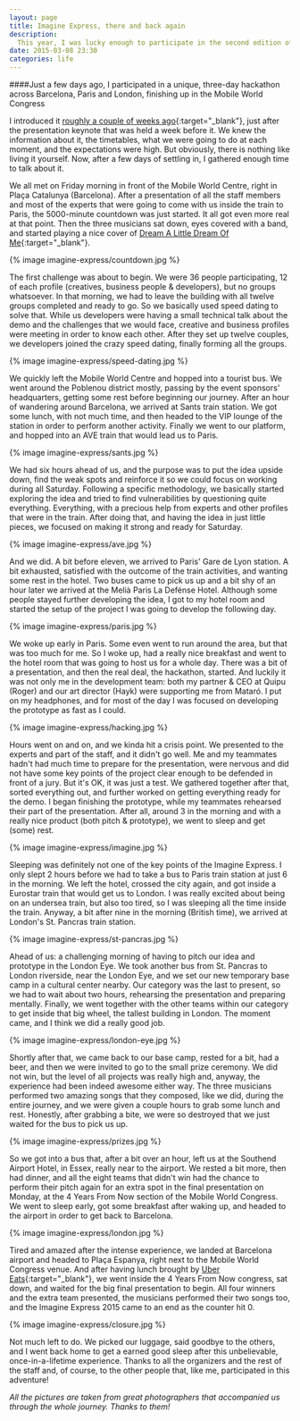 ```yaml
---
layout: page
title: Imagine Express, there and back again
description:
  This year, I was lucky enough to participate in the second edition of Imagine Express, an amazing and fast-paced experience. Let's check it out!
date: 2015-03-08 23:30
categories: life
---
```


####Just a few days ago, I participated in a unique, three-day hackathon across Barcelona, Paris and London, finishing up in the Mobile World Congress

I introduced it [roughly a couple of weeks ago](/get-on-the-hack-train){:target="_blank"}, just after the presentation keynote that was held
a week before it. We knew the information about it, the timetables, what we were going to do at each moment, and the expectations were high.
But obviously, there is nothing like living it yourself. Now, after a few days of settling in, I gathered enough time to talk about it.

We all met on Friday morning in front of the Mobile World Centre, right in Plaça Catalunya (Barcelona). After a presentation of all the staff
members and most of the experts that were going to come with us inside the train to Paris, the 5000-minute countdown was just started. It all
got even more real at that point. Then the three musicians sat down, eyes covered with a band, and started playing a nice cover of
[Dream A Little Dream Of Me](https://www.youtube.com/watch?v=QI_NXKPhvNQ){:target="_blank"}.

{% image imagine-express/countdown.jpg %}

The first challenge was about to begin. We were 36 people participating, 12 of each profile (creatives, business people & developers), but
no groups whatsoever. In that morning, we had to leave the building with all twelve groups completed and ready to go. So we basically used
speed dating to solve that. While us developers were having a small technical talk about the demo and the challenges that we would face,
creative and business profiles were meeting in order to know each other. After they set up twelve couples, we developers joined the crazy
speed dating, finally forming all the groups.

{% image imagine-express/speed-dating.jpg %}

We quickly left the Mobile World Centre and hopped into a tourist bus. We went around the Poblenou district mostly, passing by the event
sponsors' headquarters, getting some rest before beginning our journey. After an hour of wandering around Barcelona, we arrived at Sants
train station. We got some lunch, with not much time, and then headed to the VIP lounge of the station in order to perform another activity.
Finally we went to our platform, and hopped into an AVE train that would lead us to Paris.

{% image imagine-express/sants.jpg %}

We had six hours ahead of us, and the purpose was to put the idea upside down, find the weak spots and reinforce it so we could focus on
working during all Saturday. Following a specific methodology, we basically started exploring the idea and tried to find vulnerabilities
by questioning quite everything. Everything, with a precious help from experts and other profiles that were in the train. After doing that,
and having the idea in just little pieces, we focused on making it strong and ready for Saturday.

{% image imagine-express/ave.jpg %}

And we did. A bit before eleven, we arrived to Paris' Gare de Lyon station. A bit exhausted, satisfied with the outcome of the train
activities, and wanting some rest in the hotel. Two buses came to pick us up and a bit shy of an hour later we arrived at the Melià Paris
La Defénse Hotel. Although some people stayed further developing the idea, I got to my hotel room and started the setup of the project
I was going to develop the following day.

{% image imagine-express/paris.jpg %}

We woke up early in Paris. Some even went to run around the area, but that was too much for me. So I woke up, had a really nice breakfast
and went to the hotel room that was going to host us for a whole day. There was a bit of a presentation, and then the real deal, the
hackathon, started. And luckily it was not only me in the development team: both my partner & CEO at Quipu (Roger) and our art director
(Hayk) were supporting me from Mataró. I put on my headphones, and for most of the day I was focused on developing the prototype as fast
as I could.

{% image imagine-express/hacking.jpg %}

Hours went on and on, and we kinda hit a crisis point. We presented to the experts and part of the staff, and it didn't go well. Me and my
teammates hadn't had much time to prepare for the presentation, were nervous and did not have some key points of the project clear enough to
be defended in front of a jury. But it's OK, it was just a test. We gathered together after that, sorted everything out, and further worked
on getting everything ready for the demo. I began finishing the prototype, while my teammates rehearsed their part of the presentation.
After all, around 3 in the morning and with a really nice product (both pitch & prototype), we went to sleep and get (some) rest.

{% image imagine-express/imagine.jpg %}

Sleeping was definitely not one of the key points of the Imagine Express. I only slept 2 hours before we had to take a bus to Paris train
station at just 6 in the morning. We left the hotel, crossed the city again, and got inside a Eurostar train that would get us to London.
I was really excited about being on an undersea train, but also too tired, so I was sleeping all the time inside the train. Anyway, a bit
after nine in the morning (British time), we arrived at London's St. Pancras train station.

{% image imagine-express/st-pancras.jpg %}

Ahead of us: a challenging morning of having to pitch our idea and prototype in the London Eye. We took another bus from St. Pancras to
London riverside, near the London Eye, and we set our new temporary base camp in a cultural center nearby. Our category was the last to
present, so we had to wait about two hours, rehearsing the presentation and preparing mentally. Finally, we went together with the other
teams within our category to get inside that big wheel, the tallest building in London. The moment came, and I think we did a really good
job.

{% image imagine-express/london-eye.jpg %}

Shortly after that, we came back to our base camp, rested for a bit, had a beer, and then we were invited to go to the small prize ceremony.
We did not win, but the level of all projects was really high and, anyway, the experience had been indeed awesome either way. The three
musicians performed two amazing songs that they composed, like we did, during the entire journey, and we were given a couple hours to grab
some lunch and rest. Honestly, after grabbing a bite, we were so destroyed that we just waited for the bus to pick us up.

{% image imagine-express/prizes.jpg %}

So we got into a bus that, after a bit over an hour, left us at the Southend Airport Hotel, in Essex, really near to the airport. We rested
a bit more, then had dinner, and all the eight teams that didn't win had the chance to perform their pitch again for an extra spot in the
final presentation on Monday, at the 4 Years From Now section of the Mobile World Congress. We went to sleep early, got some breakfast after
waking up, and headed to the airport in order to get back to Barcelona.

{% image imagine-express/london.jpg %}

Tired and amazed after the intense experience, we landed at Barcelona airport and headed to Plaça Espanya, right next to the Mobile World
Congress venue. And after having lunch brought by [Uber Eats](http://www.ubereats.es/){:target="_blank"}, we went inside the 4 Years From
Now congress, sat down, and waited for the big final presentation to begin. All four winners and the extra team presented, the musicians
performed their two songs too, and the Imagine Express 2015 came to an end as the counter hit 0.

{% image imagine-express/closure.jpg %}

Not much left to do. We picked our luggage, said goodbye to the others, and I went back home to get a earned good sleep after this
unbelievable, once-in-a-lifetime experience. Thanks to all the organizers and the rest of the staff and, of course, to the other people that,
like me, participated in this adventure!

*All the pictures are taken from great photographers that accompanied us through the whole journey. Thanks to them!*
